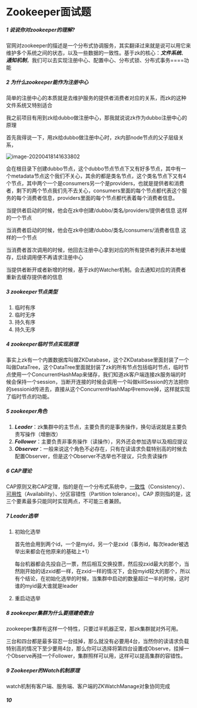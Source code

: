# Zookeeper面试题

##### 1 说说你对zookeeper的理解?

官网对zookeeper的描述是一个分布式协调服务，其实翻译过来就是说可以用它来维护多个系统之间的状态，以及一些数据的一致性。基于zk的核心：***文件系统***、***通知机制***，我们可以去实现注册中心、配置中心、分布式锁、分布式事务====功能

##### 2 为什么zookeeper能作为注册中心

简单的注册中心的本质就是去维护服务的提供者消费者对应的关系，而zk的这种文件系统又特别适合

我之前项目有用到zk给dubbo做注册中心，那我就说说zk作为dubbo注册中心的原理

首先我得说一下，用zk给dubbo做注册中心时，zk内部node节点的父子层级关系，

![image-20200418141633802](https://img-blog.csdnimg.cn/20200420154523572.png?x-oss-process=image/watermark,type_ZmFuZ3poZW5naGVpdGk,shadow_10,text_aHR0cHM6Ly9ibG9nLmNzZG4ubmV0L3dlaXhpbl80MzAxMjkzNw==,size_16,color_FFFFFF,t_70#pic_center)

会在根目录下创建dubbo节点，这个dubbo节点节点下又有好多节点，其中有一个metadata节点这个我们不关心，其余的都是类名节点，这个类名节点下又有4个节点，其中两个一个是consumers另一个是providers，也就是提供者和消费者，剩下的两个节点我们先不去关心，consumers里面的每个节点都代表这个服务的每个消费者信息，providers里面的每个节点都代表着每个消费者信息。

当提供者启动的时候，他会在zk中创建/dubbo/类名/providers/提供者信息 这样的一个节点

当消费者启动的时候，他会在zk中创建/dubbo/类名/consumers/消费者信息 这样的一个节点

当消费者首次调用的时候，他回去注册中心拿到对应的所有提供者列表并本地缓存，后续调用便不再请求注册中心

当提供者断开或者新增的时候，基于zk的Watcher机制。会去通知对应的消费者重新去缓存提供者的信息

##### 3 zookeeper节点类型

1. 临时有序
2. 临时无序
3. 持久有序
4. 持久无序

##### 4 zookeeper临时节点实现原理

事实上zk有一个内置数据库叫做ZKDatabase，这个ZKDatabase里面封装了一个叫做DataTree，这个DataTree里面就封装了zk的所有节点包括临时节点，临时节点使用一个ConcurrentHashMap来储存，我们知道zk客户端连接zk服务端的时候会保持一个session，当断开连接的时候会调用一个叫做killSession的方法把你的sessionid传进去，直接从这个ConcurrentHashMap中remove掉，这样就实现了临时节点的功能。

##### 5 zookeeper角色

1. ***Leader***：zk集群中的主节点，主要负责的是事务操作，换句话说就是主要负责写操作（增删改）
2. ***Follower***：主要负责非事务操作（读操作），另外还会参加选举以及相应提议
3. ***Observer***：一般来说这个角色不必存在，只有在读请求负载特别高的时候去配置Observer，但是这个Observer不选举也不提议，只负责读操作

##### 6 CAP理论

CAP原则又称CAP定理，指的是在一个分布式系统中，[一致性](https://baike.baidu.com/item/一致性/9840083)（Consistency）、[可用性](https://baike.baidu.com/item/可用性/109628)（Availability）、分区容错性（Partition tolerance）。CAP 原则指的是，这三个要素最多只能同时实现两点，不可能三者兼顾。

##### 7 Leader选举

1. 初始化选举

   首先他会用到两个id，一个是myid，另一个是zxid（事务id，每次leader被选举出来都会在他原来的基础上+1）

   每台机器都会先投自己一票，然后相互交换投票，然后投zxid最大的那个，当然刚开始的话zxid都一样，在zxid一样的情况下，会投myid较大的那个，所以有个结论，在初始化选举的时候，当集群中启动的数量超过一半的时候，这时谁的myid最大谁就是leader

2. 重启动选举

   

##### 8 zookeeper集群为什么要搭建奇数台

zookeeper集群有这样一个特性，只要过半机器正常，那zk集群就对外可用。

三台和四台都是最多容忍一台挂掉，那么就没有必要用4台，当然你的读请求负载特别高的情况下至少要用4台，那么你可以选择将第四台设置成Observe，挂掉一个Observe再挂一个Follower，集群照样可以用，这样可以提高集群的容错性。

##### 9 Zookeeper的Watch机制原理

watch机制有客户端、服务端、客户端的ZKWatchManage对象协同完成

##### 10 

